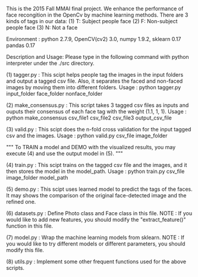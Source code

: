 This is the 2015 Fall MMAI final project.
We enhance the performance of face recongition in the OpenCv by machine learning methods.
There are 3 kinds of tags in our data:
(1) T: Subject people face 
(2) F: Non-subject people face
(3) N: Not a face

Environment :
	python 2.7.9, 
	OpenCV(cv2) 3.0, 
	numpy 1.9.2, 
	sklearn 0.17
	pandas 0.17

Description and Usage:
	Please type in the following command with python interpreter under the ./src directory.

(1) tagger.py : This scipt helps people tag the images in the input folders and output a tagged csv file.
Also, it separates the faced and non-faced images by moving them into different folders.
Usage : python tagger.py input_folder face_folder nonface_folder

(2) make_consensus.py : This script takes 3 tagged csv files as inputs and ouputs their consensus of each face tag with the weight (1.1, 1, 1).
Usage : python make_consensus csv_file1 csv_file2 csv_file3 output_csv_file

(3) valid.py : This scipt does the n-fold cross validation for the input tagged csv and the images.
Usage : python valid.py csv_file image_folder

""" To TRAIN a model and DEMO with the visualized results, you may execute (4) and use the output model in (5). """

(4) train.py : This scipt trains on the tagged csv file and the images, and it then stores the model in the model_path.
Usage : python train.py csv_file image_folder model_path

(5) demo.py : This scipt uses learned model to predict the tags of the faces. 
It may shows the comparison of the original face-detected image and the refined one.

(6) datasets.py : Define Photo class and Face class in this file.
NOTE : If you would like to add new features, you should modify the "extract_feature()" function in this file.

(7) model.py : Wrap the machine learning models from sklearn.
NOTE : If you would like to try different models or different parameters, you should modify this file.

(8) utils.py : Implement some other frequent functions used for the above scripts.
